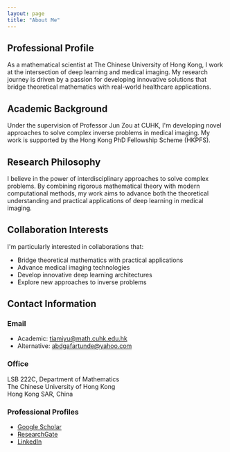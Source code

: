 ```yaml
---
layout: page
title: "About Me"
---
```


## Professional Profile
As a mathematical scientist at The Chinese University of Hong Kong, I work at the intersection of deep learning and medical imaging. My research journey is driven by a passion for developing innovative solutions that bridge theoretical mathematics with real-world healthcare applications.

## Academic Background
Under the supervision of Professor Jun Zou at CUHK, I'm developing novel approaches to solve complex inverse problems in medical imaging. My work is supported by the Hong Kong PhD Fellowship Scheme (HKPFS).

## Research Philosophy
I believe in the power of interdisciplinary approaches to solve complex problems. By combining rigorous mathematical theory with modern computational methods, my work aims to advance both the theoretical understanding and practical applications of deep learning in medical imaging.

## Collaboration Interests
I'm particularly interested in collaborations that:
- Bridge theoretical mathematics with practical applications
- Advance medical imaging technologies
- Develop innovative deep learning architectures
- Explore new approaches to inverse problems

## Contact Information
### Email
- Academic: tiamiyu@math.cuhk.edu.hk
- Alternative: abdgafartunde@yahoo.com

### Office
LSB 222C, Department of Mathematics  
The Chinese University of Hong Kong  
Hong Kong SAR, China

### Professional Profiles
- [Google Scholar](https://scholar.google.com/citations?user=oZ3egAIAAAAJ&hl=en)
- [ResearchGate](https://www.researchgate.net/profile/Abdgafar-Tiamiyu)
- [LinkedIn](https://www.linkedin.com/in/abdgafar-tunde-tiamiyu-077945159/)
